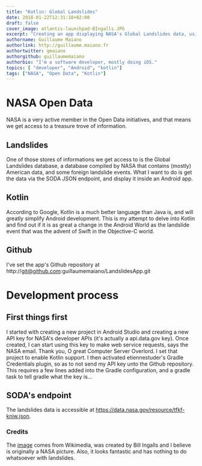 ```yaml
---
title: "Kotlin: Global Landslides"
date: 2018-01-22T12:31:18+02:00
draft: false
cover_image: atlantis-launchpad-BIngalls.JPG
excerpt: "Creating an app displaying NASA's Global Landslides data, using Kotlin on Android" 
authorname: Guillaume Maiano
authorlink: http://guillaume.maiano.fr
authortwitter: gmaiano
authorgithub: guillaumemaiano 
authorbio: "I'm a software developer, mostly doing iOS."
topics: [ "developer", "Android", "kotlin"]
tags: ["NASA", "Open Data", "Kotlin"] 
---
```


# NASA Open Data

NASA is a very active member in the Open Data initiatives, and that means we get access to a treasure trove of information.

## Landslides

One of those stores of informations we get access to is the Global Landslides database, a database compiled by NASA that contains (mostly) American data, and some foreign landslide events.
What I want to do is get the data via the SODA JSON  endpoint, and display it inside an Android app.

## Kotlin

According to Google, Kotlin is a much better language than Java is, and will greatly simplify Android development. This is my attempt to delve into Kotlin and find out if it is as great a change in the Android World as the landslide event that was the advent of Swift in the Objective-C world.

## Github

I've set the app's Github repository at http://git@github.com:guillaumemaiano/LandslidesApp.git

# Development process

## First things first

I started with creating a new project in Android Studio and creating a new API key for NASA's developer APIs (it's actually a api.data.gov key). Once created, I can start using this key to make web service requests, says the NASA email. Thank you, O great Computer Server Overlord. I set that project to enable Kotlin support.
 I then activated etiennestuder's Gradle Credentials plugin, so as to not send my API key unto the Github repository. This requires a few lines added into the Gradle configuration, and a gradle task to tell gradle what the key is...
 
 ## SODA's endpoint
 
 The landslides data is accessible at https://data.nasa.gov/resource/tfkf-kniw.json.
 
 ### Credits
 
 The [image](https://upload.wikimedia.org/wikipedia/commons/thumb/3/34/Brightly_lit_STS-135_on_launch_pad_39a.jpg/2880px-Brightly_lit_STS-135_on_launch_pad_39a.jpg) comes from Wikimedia, was created by Bill Ingalls and I believe is originally a NASA picture. Also, it looks fantastic and has nothing to do whatsoever with landslides.
